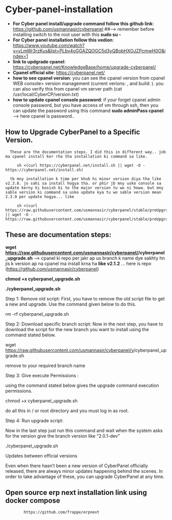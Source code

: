 # Cyber-panel-installation

- **For Cyber  panel install/upgrade command follow this github link**: https://github.com/usmannasir/cyberpanel            ##--> remember before installing switch to the root user with this **sudo su -**
- **For Cyber panel installation follow this vedion**: https://www.youtube.com/watch?v=vLmWr3rzKus&list=PLbv4oGGAZQOGC5d3yQBobHXOJZPcmwH0O&index=1
- **link to updgrade cpanel**: https://cyberpanel.net/KnowledgeBase/home/upgrade-cyberpanel/
- **Cpanel official site**: https://cyberpanel.net/
- **how to see cpanel version**: you can see the cpanel version from cpanel WEB console> version management (current verions:   , and build: ). you can also verify this from cpanel vm server path (cat /usr/local/CyberCP/version.txt)
- **how to update cpanel console password**: if your forget cpanel admin console password, but you have access of vm through ssh, then you can update the password using this command **sudo adminPass cpanel**    --> here cpanel is password.. 


## How to Upgrade CyberPanel to a Specific Version. 

      These are the documentation steps. I did this in different way.. job ma cpanel install ker rha tha installation ki command sa like. 
      
         sh <(curl https://cyberpanel.net/install.sh || wget -O - https://cyberpanel.net/install.sh)
      
      tb mny installation k time per khub hi minor version diya tha like v2.3.8. jo sahi sa install hogya tha. or phir jb mny usko console sa update kerny ki kosish ki to the major version tu wo ni howa. but mny sable version ki command sa usko update kya tu wo sable version mean 2.3.9 per update hogya... like 
      
         sh <(curl https://raw.githubusercontent.com/usmannasir/cyberpanel/stable/preUpgrade.sh || wget -O - https://raw.githubusercontent.com/usmannasir/cyberpanel/stable/preUpgrade.sh) 
 

These are documentation steps:
-----------------------------

 **wget https://raw.githubusercontent.com/usmannasir/cyberpanel/<branch name>/cyberpanel_upgrade.sh**             --> cpanel ki repo per jakr ap us branch k name dye sakhty hn jis k version ap na cpanel ma install krna ha **like v2.1.2** ... here is repo (https://github.com/usmannasir/cyberpanel)
 
  
  **chmod +x cyberpanel_upgrade.sh**
  
  .**/cyberpanel_upgrade.sh**
  
  Step 1: Remove old script:
  First, you have to remove the old script file to get a new and upgrade. Use the command given below to do this.
  
  rm -rf cyberpanel_upgrade.sh
  
  Step 2: Download specific branch script:
  Now in the next step, you have to download the script for the new branch you want to install using the command stated below.
  
  wget https://raw.githubusercontent.com/usmannasir/cyberpanel/v<branch>/cyberpanel_upgrade.sh
  
  remove <branch> to your required branch name
  
  Step 3: Give execute Permissions :
  
  using the command stated below gives the upgrade command execution permissions.
  
  chmod +x cyberpanel_upgrade.sh
  
  do all this in / or root directory and you must log in as root.
  
  Step 4: Run upgrade script:
  
  Now in the last step just run this command and wait when the system asks for the version give the branch version like “2.0.1-dev”
  
  ./cyberpanel_upgrade.sh
  
  Updates between official versions
  
  Even when there hasn’t been a new version of CyberPanel officially released, there are always minor updates happening behind the scenes. In order to take advantage of these, you can upgrade CyberPanel at any time.


Open source erp next installation link using docker compose
-----------------------------------------------------------

            https://github.com/frappe/erpnext


